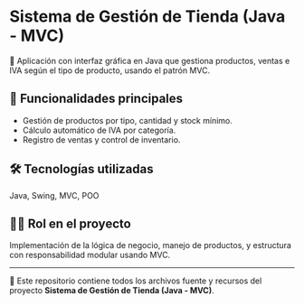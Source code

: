 # Sistema de Gestión de Tienda (Java - MVC)

📌 Aplicación con interfaz gráfica en Java que gestiona productos, ventas e IVA según el tipo de producto, usando el patrón MVC.

## 🚀 Funcionalidades principales
- Gestión de productos por tipo, cantidad y stock mínimo.
- Cálculo automático de IVA por categoría.
- Registro de ventas y control de inventario.

## 🛠 Tecnologías utilizadas
Java, Swing, MVC, POO

## 👩‍💻 Rol en el proyecto
Implementación de la lógica de negocio, manejo de productos, y estructura con responsabilidad modular usando MVC.

---
📁 Este repositorio contiene todos los archivos fuente y recursos del proyecto **Sistema de Gestión de Tienda (Java - MVC)**.
